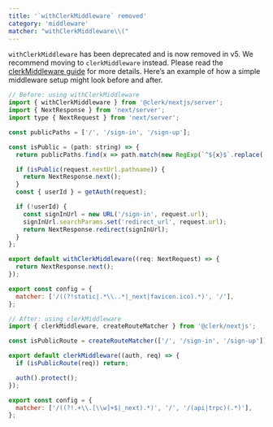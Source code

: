 ```yaml
---
title: '`withClerkMiddleware` removed'
category: 'middleware'
matcher: "withClerkMiddleware\\("
---
```


`withClerkMiddleware` has been deprecated and is now removed in v5. We recommend moving to `clerkMiddleware` instead. Please read the [clerkMiddleware guide](https://beta.clerk.com/docs/references/nextjs/clerk-middleware) for more details. Here’s an example of how a simple middleware setup might look before and after.

```js
// Before: using withClerkMiddleware
import { withClerkMiddleware } from '@clerk/nextjs/server';
import { NextResponse } from 'next/server';
import type { NextRequest } from 'next/server';

const publicPaths = ['/', '/sign-in', '/sign-up'];

const isPublic = (path: string) => {
  return publicPaths.find(x => path.match(new RegExp(`^${x}$`.replace('*$', '($|/)'))));

  if (isPublic(request.nextUrl.pathname)) {
    return NextResponse.next();
  }
  const { userId } = getAuth(request);

  if (!userId) {
    const signInUrl = new URL('/sign-in', request.url);
    signInUrl.searchParams.set('redirect_url', request.url);
    return NextResponse.redirect(signInUrl);
  }
};

export default withClerkMiddleware((req: NextRequest) => {
  return NextResponse.next();
});

export const config = {
  matcher: ['/((?!static|.*\\..*|_next|favicon.ico).*)', '/'],
};
```

```js
// After: using clerkMiddleware
import { clerkMiddleware, createRouteMatcher } from '@clerk/nextjs';

const isPublicRoute = createRouteMatcher(['/', '/sign-in', '/sign-up']);

export default clerkMiddleware((auth, req) => {
  if (isPublicRoute(req)) return;

  auth().protect();
});

export const config = {
  matcher: ['/((?!.+\\.[\\w]+$|_next).*)', '/', '/(api|trpc)(.*)'],
};
```

